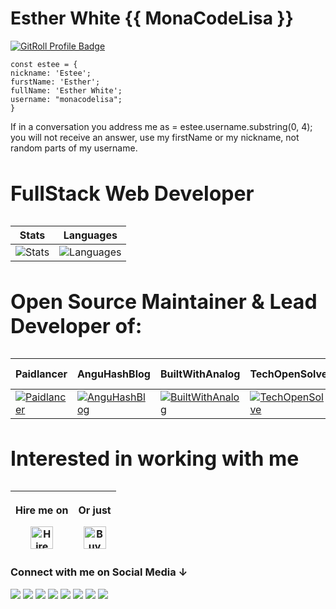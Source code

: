 # Esther White {{ MonaCodeLisa }}

<a href="https://gitroll.io/profile/un6UzaVwvxuQ98Y5xtzyohrasULu1" target="_blank"><img src="https://github.com/monacodelisa/images/blob/main/gitroll.png?raw=true" alt="GitRoll Profile Badge"/></a>

```
const estee = {
nickname: 'Estee';
furstName: 'Esther';
fullName: 'Esther White';
username: "monacodelisa";
}
```
If in a conversation you address me as = estee.username.substring(0, 4); \
you will not receive an answer, use my firstName or my nickname, not random parts of my username.

<h3 style="font-size: 2rem;"> FullStack Web Developer</h3>
 

| Stats | Languages |
|-------|-----------|
| ![Stats](https://github-readme-stats.vercel.app/api?username=monacodelisa&count_private=true&theme=chartreuse-dark&show_icons=true) | ![Languages](https://github-readme-stats.vercel.app/api/top-langs/?username=monacodelisa&theme=chartreuse-dark&langs_count=10&layout=compact) |


<h3 style="font-size: 2rem;">Open Source Maintainer & Lead Developer of:</h3>

| Paidlancer | AnguHashBlog | BuiltWithAnalog | TechOpenSolve | Winona UI |
|---------|--------|--------|--------|--------|
| [![Paidlancer](https://avatars.githubusercontent.com/u/163386654?s=200&v=4)](https://github.com/PaidlancerDev) | [![AnguHashBlog](https://avatars.githubusercontent.com/u/161918167?s=200&v=4)](https://github.com/anguhashblog) | [![BuiltWithAnalog](https://avatars.githubusercontent.com/u/170303974?s=200&v=4)](https://github.com/BuiltWithAnalog) | [![TechOpenSolve](https://avatars.githubusercontent.com/u/168286093?s=200&v=4)](https://github.com/techOpenSolve) | [![Winona UI](https://avatars.githubusercontent.com/u/170120604?s=200&v=4)](https://github.com/winona-ui) |

<h3 style="font-size: 2rem;">Interested in working with me</h3>


| <p>Hire me on</p><a href='https://www.upwork.com/freelancers/~01d02763fe3eb55269' target='_blank'><img height='36' style='border:0px;height:36px;' src='https://github.com/monacodelisa/icons-and-graphics/blob/main/upwork.png?raw=true' border='0' alt='Hire me on upwork' /></a> | <p>Or just</p><a href='https://ko-fi.com/monacodelisa' target='_blank'><img height='36' style='border:0px;height:36px;' src='https://cdn.ko-fi.com/cdn/kofi2.png?v=3' border='0' alt='Buy Me a Coffee at ko-fi.com' /></a> | 
| - | -

<h3>Connect with me on Social Media ↓</h3>
<a href="https://www.linkedin.com/in/monacodelisa/" target="_blank"><img src="https://github.com/monacodelisa/icons-and-graphics/blob/main/icomoon/PNG/linkedin.png?raw=true"></a>
<a href="https://codepen.io/monacodelisa" target="_blank"><img src="https://github.com/monacodelisa/icons-and-graphics/blob/main/icomoon/PNG/codepen.png?raw=true"></a>
<a href="https://dev.to/monacodelisa" target="_blank"><img src="https://github.com/monacodelisa/icons-and-graphics/blob/main/icomoon/PNG/dev-dot-to.png?raw=true"></a>
<a href="https://twitter.com/monacodelisa" target="_blank"><img src="https://github.com/monacodelisa/icons-and-graphics/blob/main/icomoon/PNG/twitter.png?raw=true"></a>
<a href="https://www.youtube.com/c/monacodelisa" target="_blank"><img src="https://github.com/monacodelisa/icons-and-graphics/blob/main/icomoon/PNG/youtube.png?raw=true"></a>
<a href="https://www.instagram.com/monacodelisa/" target="_blank"><img src="https://github.com/monacodelisa/icons-and-graphics/blob/main/icomoon/PNG/instagram.png?raw=true"></a>
<a href="https://www.tiktok.com/@monacodelisa" target="_blank"><img src="https://github.com/monacodelisa/icons-and-graphics/blob/main/icomoon/PNG/tiktok.png?raw=true"></a>
<a href="https://www.twitch.tv/monacodelisa" target="_blanc"><img src="https://github.com/monacodelisa/icons-and-graphics/blob/main/icomoon/PNG/twitch.png?raw=true"></a>
<br>
